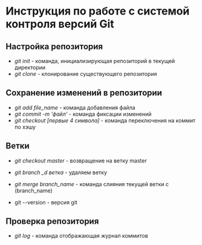 # Инструкция по работе с системой контроля версий Git

## Настройка репозитория

* *git init* - команда, инициализирующая репозиторий в текущей директории
* *git clone <repo url>* - клонирование существующего репозитория 
## Сохранение изменений в репозитории
* *git add file_name* - команда добавления файла
* *git commit -m 'файл'* - команда фиксации изменений
* *git checkout [первые 4 символа]* - команда переключения на коммит по хэшу 
## Ветки
* *git checkout master* - возвращение на ветку master
* *git branch _d ветка* - удаляем ветку
* *git merge branch_name* - команда слияния текущей ветки с (branch_name)



* git --version - версия git 

## Проверка репозитория



* *git log* - команда отображающая журнал коммитов

